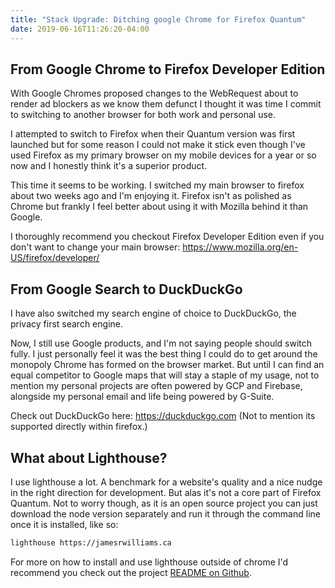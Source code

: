 ```yaml
---
title: "Stack Upgrade: Ditching google Chrome for Firefox Quantum"
date: 2019-06-16T11:26:20-04:00
---
```


## From Google Chrome to Firefox Developer Edition 

With Google Chromes proposed changes to the WebRequest about to render ad blockers as we know them defunct I thought it was time I commit to switching to another browser for both work and personal use. 

I attempted to switch to Firefox when their Quantum version was first launched but for some reason I could not make it stick even though I've used Firefox as my primary browser on my mobile devices for a year or so now and I honestly think it's a superior product.

This time it seems to be working. I switched my main browser to firefox about two weeks ago and I'm enjoying it. Firefox isn't as polished as Chrome but frankly I feel better about using it with Mozilla behind it than Google.

I thoroughly recommend you checkout Firefox Developer Edition even if you don't want to change your main browser: https://www.mozilla.org/en-US/firefox/developer/

## From Google Search to DuckDuckGo

I have also switched my search engine of choice to DuckDuckGo, the privacy first search engine.  

Now, I still use Google products, and I'm not saying people should switch fully. I just personally feel it was the best thing I could do to get around the monopoly Chrome has formed on the browser market. But until I can find an equal competitor to Google maps that will stay a staple of my usage, not to mention my personal projects are often powered by GCP and Firebase, alongside my personal email and life being powered by G-Suite.

Check out DuckDuckGo here: https://duckduckgo.com (Not to mention its supported directly within firefox.)

## What about Lighthouse?

I use lighthouse a lot. A benchmark for a website's quality and a nice nudge in the right direction for development. But alas it's not a core part of Firefox Quantum. Not to worry though, as it is an open source project you can just download the node version separately and run it through the command line once it is installed, like so:

```bash
lighthouse https://jamesrwilliams.ca
```

For more on how to install and use lighthouse outside of chrome I'd recommend you check out the project [README on Github](https://github.com/GoogleChrome/lighthouse).


